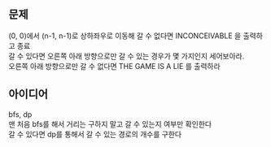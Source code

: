 ## 문제
(0, 0)에서 (n-1, n-1)로 상하좌우로 이동해 갈 수 없다면 INCONCEIVABLE 을 출력하고 종료  
갈 수 있다면 오른쪽 아래 방향으로만 갈 수 있는 경우가 몇 가지인지 세어보아라.  
오른쪽 아래 방향으로만 갈 수 없다면 THE GAME IS A LIE 를 출력하라

## 아이디어
bfs, dp  
맨 처음 bfs를 해서 거리는 구하지 말고 갈 수 있는지 여부만 확인한다  
갈 수 있다면 dp를 통해서 갈 수 있는 경로의 개수를 구한다
